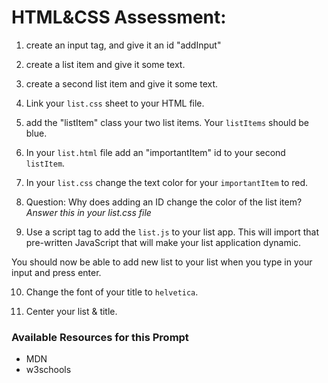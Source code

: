 # HTML&CSS Assessment:

1. create an input tag, and give it an id "addInput"

2. create a list item and give it some text.

3. create a second list item and give it some text.

4. Link your `list.css` sheet to your HTML file.

5. add the "listItem" class your two list items. Your `listItems` should be blue.

6. In your `list.html` file add an "importantItem" id to your second `listItem`.

7. In your `list.css` change the text color for your `importantItem` to red.

8. Question: Why does adding an ID change the color of the list item? _Answer this in your list.css file_

9. Use a script tag to add the `list.js` to your list app. This will import that pre-written JavaScript that will make your list application dynamic.

You should now be able to add new list to your list when you type in your input and press enter.

10. Change the font of your title to `helvetica`.

11. Center your list & title.

### Available Resources for this Prompt

- MDN
- w3schools
